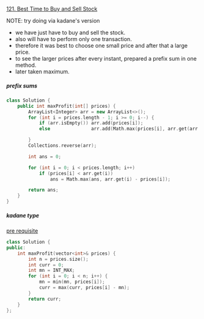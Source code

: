 [121. Best Time to Buy and Sell Stock](https://leetcode.com/problems/best-time-to-buy-and-sell-stock/)

NOTE: try doing via kadane's version

- we have just have to buy and sell the stock.
- also will have to perform only one transaction.
- therefore it was best to choose one small price and after that a large price.
- to see the larger prices after every instant, prepared a prefix sum in one method.
- later taken maximum.

##### prefix sums

```cpp
class Solution {
    public int maxProfit(int[] prices) {
        ArrayList<Integer> arr = new ArrayList<>();
        for (int i = prices.length - 1; i >= 0; i--) {
            if (arr.isEmpty()) arr.add(prices[i]);
            else               arr.add(Math.max(prices[i], arr.get(arr.size() - 1)));

        }
        Collections.reverse(arr);

        int ans = 0;

        for (int i = 0; i < prices.length; i++)
            if (prices[i] < arr.get(i))
                ans = Math.max(ans, arr.get(i) - prices[i]);

        return ans;
    }
}
```

##### kadane type

[pre requisite](/notes/dp/kadane.md)

```cpp
class Solution {
public:
    int maxProfit(vector<int>& prices) {
        int n = prices.size();
        int curr = 0;
        int mn = INT_MAX;
        for (int i = 0; i < n; i++) {
            mn = min(mn, prices[i]);
            curr = max(curr, prices[i] - mn);
        }
        return curr;
    }
};
```
